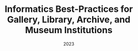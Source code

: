---
layout: project
type: project
draft: false
image: img/glam/andrew-neel-acowe0pCVBg-unsplash.png
title: "Informatics Best-Practices for Gallery, Library, Archive, and Museum Institutions"
date: 2023
published: true
labels:
  - Collections Management
  - Linked Open Data
  - Computer Vision

summary: "Grant-funded literature review of the digital representation of collection objects"
projecturl: https://www.bowdoin.edu/student-fellowships/recent-winners/bowdoin-funded/daugherty,-mason.pdf
---